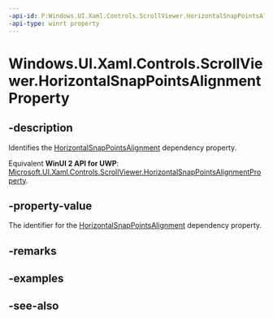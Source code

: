 ```yaml
---
-api-id: P:Windows.UI.Xaml.Controls.ScrollViewer.HorizontalSnapPointsAlignmentProperty
-api-type: winrt property
---
```


<!-- Property syntax
public Windows.UI.Xaml.DependencyProperty HorizontalSnapPointsAlignmentProperty { get; }
-->

# Windows.UI.Xaml.Controls.ScrollViewer.HorizontalSnapPointsAlignmentProperty

## -description
Identifies the [HorizontalSnapPointsAlignment](scrollviewer_horizontalsnappointsalignment.md) dependency property.

Equivalent **WinUI 2 API for UWP**: [Microsoft.UI.Xaml.Controls.ScrollViewer.HorizontalSnapPointsAlignmentProperty](/windows/winui/api/microsoft.ui.xaml.controls.scrollviewer.horizontalsnappointsalignmentproperty).

## -property-value
The identifier for the [HorizontalSnapPointsAlignment](scrollviewer_horizontalsnappointsalignment.md) dependency property.

## -remarks

## -examples

## -see-also
